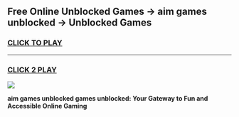 
## Free Online Unblocked Games → aim games unblocked → Unblocked Games
<h3>
<a href="https://premium.freeplayer.one?title=aim_games_unblocked&ref=21F">CLICK TO PLAY</a></h3>
<hr>

<h3>
<a href="https://premium.freeplayer.one?title=aim_games_unblocked&ref=21F">CLICK 2 PLAY</a>
  
</h3>

<a href="https://premium.freeplayer.one?title=aim_games_unblocked&ref=21F/"><img src="https://clearcache.store/games.png"></a>


**aim games unblocked games unblocked: Your Gateway to Fun and Accessible Online Gaming**
